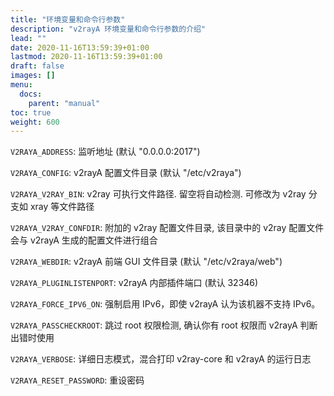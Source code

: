 ```yaml
---
title: "环境变量和命令行参数"
description: "v2rayA 环境变量和命令行参数的介绍"
lead: ""
date: 2020-11-16T13:59:39+01:00
lastmod: 2020-11-16T13:59:39+01:00
draft: false
images: []
menu:
  docs:
    parent: "manual"
toc: true
weight: 600
---
```


`V2RAYA_ADDRESS`: 监听地址 (默认 "0.0.0.0:2017")

`V2RAYA_CONFIG`: v2rayA 配置文件目录 (默认 "/etc/v2raya")

`V2RAYA_V2RAY_BIN`: v2ray 可执行文件路径. 留空将自动检测. 可修改为 v2ray 分支如 xray 等文件路径

`V2RAYA_V2RAY_CONFDIR`: 附加的 v2ray 配置文件目录, 该目录中的 v2ray 配置文件会与 v2rayA 生成的配置文件进行组合

`V2RAYA_WEBDIR`: v2rayA 前端 GUI 文件目录 (默认 "/etc/v2raya/web")

`V2RAYA_PLUGINLISTENPORT`: v2rayA 内部插件端口 (默认 32346)

`V2RAYA_FORCE_IPV6_ON`: 强制启用 IPv6，即使 v2rayA 认为该机器不支持 IPv6。

`V2RAYA_PASSCHECKROOT`: 跳过 root 权限检测, 确认你有 root 权限而 v2rayA 判断出错时使用

`V2RAYA_VERBOSE`: 详细日志模式，混合打印 v2ray-core 和 v2rayA 的运行日志

`V2RAYA_RESET_PASSWORD`: 重设密码